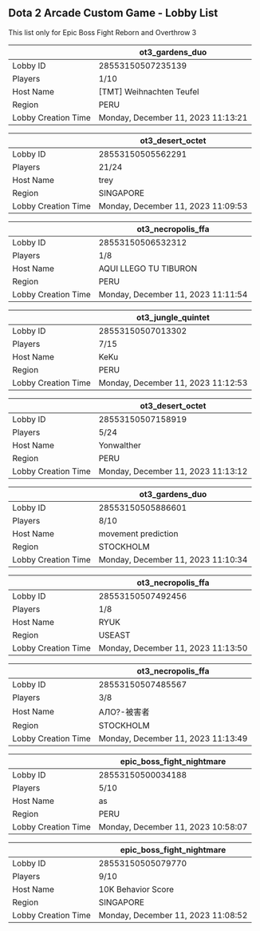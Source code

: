 ## Dota 2 Arcade Custom Game - Lobby List

This list only for Epic Boss Fight Reborn and Overthrow 3

|  | ot3_gardens_duo |
| ------ | ------ |
| Lobby ID | 28553150507235139 |
| Players | 1/10 |
| Host Name | [TMT] Weihnachten Teufel |
| Region | PERU |
| Lobby Creation Time | Monday, December 11, 2023 11:13:21 |


|  | ot3_desert_octet |
| ------ | ------ |
| Lobby ID | 28553150505562291 |
| Players | 21/24 |
| Host Name | trey |
| Region | SINGAPORE |
| Lobby Creation Time | Monday, December 11, 2023 11:09:53 |


|  | ot3_necropolis_ffa |
| ------ | ------ |
| Lobby ID | 28553150506532312 |
| Players | 1/8 |
| Host Name | AQUI LLEGO TU TIBURON |
| Region | PERU |
| Lobby Creation Time | Monday, December 11, 2023 11:11:54 |


|  | ot3_jungle_quintet |
| ------ | ------ |
| Lobby ID | 28553150507013302 |
| Players | 7/15 |
| Host Name | KeKu |
| Region | PERU |
| Lobby Creation Time | Monday, December 11, 2023 11:12:53 |


|  | ot3_desert_octet |
| ------ | ------ |
| Lobby ID | 28553150507158919 |
| Players | 5/24 |
| Host Name | Yonwalther |
| Region | PERU |
| Lobby Creation Time | Monday, December 11, 2023 11:13:12 |


|  | ot3_gardens_duo |
| ------ | ------ |
| Lobby ID | 28553150505886601 |
| Players | 8/10 |
| Host Name | movement prediction |
| Region | STOCKHOLM |
| Lobby Creation Time | Monday, December 11, 2023 11:10:34 |


|  | ot3_necropolis_ffa |
| ------ | ------ |
| Lobby ID | 28553150507492456 |
| Players | 1/8 |
| Host Name | RYUK |
| Region | USEAST |
| Lobby Creation Time | Monday, December 11, 2023 11:13:50 |


|  | ot3_necropolis_ffa |
| ------ | ------ |
| Lobby ID | 28553150507485567 |
| Players | 3/8 |
| Host Name | АЛО?-被害者 |
| Region | STOCKHOLM |
| Lobby Creation Time | Monday, December 11, 2023 11:13:49 |


|  | epic_boss_fight_nightmare |
| ------ | ------ |
| Lobby ID | 28553150500034188 |
| Players | 5/10 |
| Host Name | as |
| Region | PERU |
| Lobby Creation Time | Monday, December 11, 2023 10:58:07 |


|  | epic_boss_fight_nightmare |
| ------ | ------ |
| Lobby ID | 28553150505079770 |
| Players | 9/10 |
| Host Name | 10K Behavior Score |
| Region | SINGAPORE |
| Lobby Creation Time | Monday, December 11, 2023 11:08:52 |


